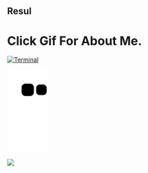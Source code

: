 ## Resul

# Click Gif For About Me.

<a href="https://resuil.github.io/" target="_blank"><img src="https://cdn.discordapp.com/attachments/1039257467932127312/1043469152062550026/Terminal.gif" alt="Terminal" style="height: 338px !important;width: 600px !important;" ></a>
 
<!-- <div>
  <a href="https://github.com/ResuIl">
  <img height="180em" src="https://github-readme-stats.vercel.app/api?username=ResuIl&show_icons=true&theme=dracula&include_all_commits=true&count_private=true"/>
  <img height="180em" src="https://github-readme-stats.vercel.app/api/top-langs/?username=ResuIl&layout=compact&langs_count=7&theme=dracula"/>
</div> -->

![Snake animation](https://github.com/rafaballerini/rafaballerini/blob/output/github-contribution-grid-snake.svg)


![](https://komarev.com/ghpvc/?username=ResuIl&label=PROFILE+VIEWS)
